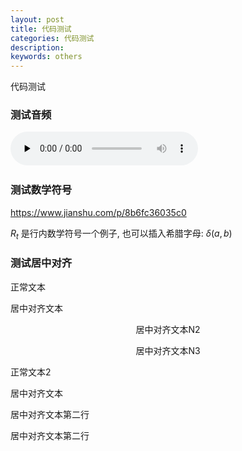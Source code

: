 ```yaml
---
layout: post
title: 代码测试
categories: 代码测试
description:  
keywords: others
---
```


代码测试


### 测试音频


​<audio id="audio" controls="" preload="none">
      <source id="wav" src="https://github.com/Liu-Feng-deeplearning/Liu-Feng-deeplearning.github.io/blob/master/audio/test.wav">
</audio>

### 测试数学符号

https://www.jianshu.com/p/8b6fc36035c0

$R_t$ 是行内数学符号一个例子, 也可以插入希腊字母: $\delta(a, b)$

### 测试居中对齐
正常文本


<p align="center">

居中对齐文本

          

</p>

<p align="center">居中对齐文本N2</p>
<p align="center">居中对齐文本N3</p>

正常文本2


<p align="center">

居中对齐文本          

居中对齐文本第二行       

居中对齐文本第二行

</p>

